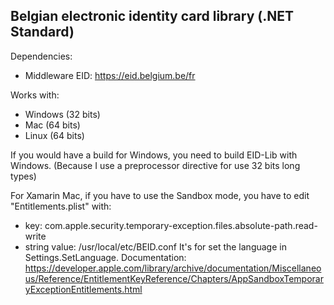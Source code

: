  
## Belgian electronic identity card library (.NET Standard)

Dependencies:

- Middleware EID: https://eid.belgium.be/fr

Works with:
- Windows (32 bits)
- Mac (64 bits)
- Linux (64 bits)

If you would have a build for Windows, you need to build EID-Lib with Windows. (Because I use a preprocessor directive for use 32 bits long types)

For Xamarin Mac, if you have to use the Sandbox mode, you have to edit "Entitlements.plist" with:
- key: com.apple.security.temporary-exception.files.absolute-path.read-write
- string value: /usr/local/etc/BEID.conf
It's for set the language in Settings.SetLanguage. 
Documentation: https://developer.apple.com/library/archive/documentation/Miscellaneous/Reference/EntitlementKeyReference/Chapters/AppSandboxTemporaryExceptionEntitlements.html